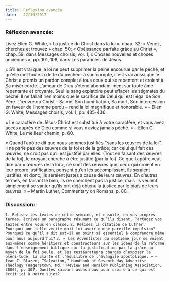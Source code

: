 ```yaml
---
title:  Réflexion avancée
date:   27/10/2017
---
```


### Réflexion avancée: 

Lisez Ellen G. White, « La justice du Christ dans la loi », chap. 32; « Venez, cherchez et trouvez » chap. 50; « Obéissance parfaite grâce au Christ », chap. 59; dans Messages choisis, vol. 1; « Choses nouvelles et choses anciennes », pp. 101, 108, dans Les paraboles de Jésus.

« S’il est vrai que la loi ne peut supprimer la peine encourue par le péché, et qu’elle met toute la dette du pécheur à son compte, il est vrai aussi que le Christ a promis un pardon complet à tous ceux qui se repentent et croient à Sa miséricorde. L’amour de Dieu s’étend abondam-ment sur toute âme repentante et croyante. Seul le sang expiatoire peut effacer les stigmates du péché. Il ne fallait rien moins que le sacrifice de Celui qui est l’égal de Son Père. L’œuvre du Christ – Sa vie, Son humi-liation, Sa mort, Son intercession en faveur de l’homme perdu – rend la loi magnifique et honorable. » – Ellen G. White, Messages choisis, vol. 1, pp. 435-436.

« Le caractère de Jésus-Christ est substitué à votre caractère, et vous avez accès auprès de Dieu comme si vous n’aviez jamais péché. » – Ellen G. White, Le meilleur chemin, p. 60.

« Quand l’apôtre dit que nous sommes justifiés ‘‘sans les œuvres de la loi’’, il ne parle pas des œuvres de la foi et de la grâce; car celui qui fait ces œuvres, ne croit pas qu’il est justifié par elles. (Tout en faisant des œuvres de la foi), le croyant cherche à être justifié (par la foi). Ce que l’apôtre veut dire par « œuvres de la loi », ce sont des œuvres que, ceux qui croient en leur propre justification, pensent qu’en les accomplissant, ils seraient justifiés, et donc, ils seraient justes à cause de leurs œuvres. En d’autres termes, en faisant le bien, ils ne cherchent pas la justice, mais ils veulent simplement se vanter qu’ils ont déjà obtenu la justice par le biais de leurs œuvres. » – Martin Luther, Commentary on Romans, p. 80.

### Discussion:
`1. Relisez les textes de cette semaine, et ensuite, en vos propres termes, écrivez un paragraphe résumant ce qu’ils disent. Partagez vos textes entre vous en classe.`
`2. Relisez la citation de Luther. Pourquoi une telle vérité doit lui avoir donné pareille impulsion? Pourquoi ce qu’il a dit est-il un point si essentiel à comprendre même pour nous aujourd’hui?`
`3. « Les Adventistes du septième jour se voient eux-mêmes comme héritiers et constructeurs sur les idées de la réforme dans l’enseignement biblique sur la justification par la grâce au moyen de la foi seule, et les restaurateurs chargés d’exposer la pléni-tude, la clarté et l’équilibre de l’évangile apostolique. » – Ivan T. Blazen, “Salvation,” Handbook of Seventh-day Adventist Theology (Hagerstown, Md.: Review and Herald® Publishing Association, 2000), p. 307. Quelles raisons avons-nous pour croire à ce qui est écrit ici à notre sujet?`

